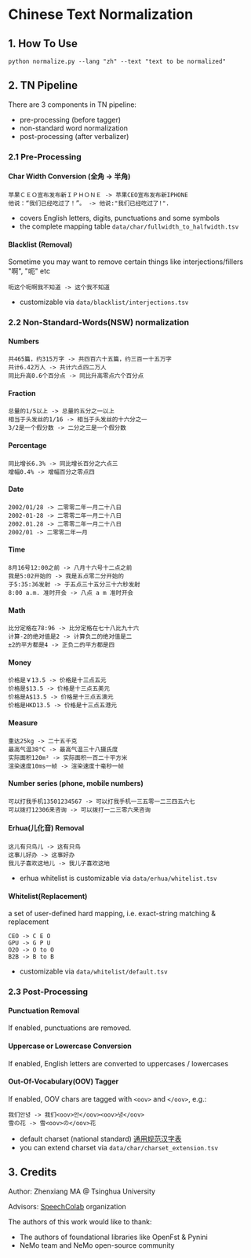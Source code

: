 # Chinese Text Normalization

## 1. How To Use
```
python normalize.py --lang "zh" --text "text to be normalized"
```

## 2. TN Pipeline
There are 3 components in TN pipeline:
* pre-processing (before tagger)
* non-standard word normalization
* post-processing (after verbalizer)

### 2.1 Pre-Processing
#### Char Width Conversion (全角 -> 半角)
```
苹果ＣＥＯ宣布发布新ＩＰＨＯＮＥ -> 苹果CEO宣布发布新IPHONE
他说：“我们已经吃过了！”。 -> 他说:"我们已经吃过了!".
```
* covers English letters, digits, punctuations and some symbols
* the complete mapping table `data/char/fullwidth_to_halfwidth.tsv`

#### Blacklist (Removal)
Sometime you may want to remove certain things like interjections/fillers "啊", "呃" etc
```
呃这个呃啊我不知道 -> 这个我不知道
```
* customizable via `data/blacklist/interjections.tsv`


### 2.2 Non-Standard-Words(NSW) normalization
#### Numbers
```
共465篇，约315万字 -> 共四百六十五篇，约三百一十五万字
共计6.42万人 -> 共计六点四二万人
同比升高0.6个百分点 -> 同比升高零点六个百分点
```

#### Fraction
```
总量的1/5以上 -> 总量的五分之一以上
相当于头发丝的1/16 -> 相当于头发丝的十六分之一
3/2是一个假分数 -> 二分之三是一个假分数
```

#### Percentage
```
同比增长6.3% -> 同比增长百分之六点三
增幅0.4% -> 增幅百分之零点四
```

#### Date
```
2002/01/28 -> 二零零二年一月二十八日
2002-01-28 -> 二零零二年一月二十八日
2002.01.28 -> 二零零二年一月二十八日
2002/01 -> 二零零二年一月
```

#### Time
```
8月16号12:00之前 -> 八月十六号十二点之前
我是5:02开始的 -> 我是五点零二分开始的
于5:35:36发射 -> 于五点三十五分三十六秒发射
8:00 a.m. 准时开会 -> 八点 a m 准时开会
```

#### Math
```
比分定格在78:96 -> 比分定格在七十八比九十六
计算-2的绝对值是2 -> 计算负二的绝对值是二
±2的平方都是4 -> 正负二的平方都是四
```

#### Money
```
价格是￥13.5 -> 价格是十三点五元
价格是$13.5 -> 价格是十三点五美元
价格是A$13.5 -> 价格是十三点五澳元
价格是HKD13.5 -> 价格是十三点五港元
```

#### Measure
```
重达25kg -> 二十五千克
最高气温38°C -> 最高气温三十八摄氏度
实际面积120m² -> 实际面积一百二十平方米
渲染速度10ms一帧 -> 渲染速度十毫秒一帧
```

#### Number series (phone, mobile numbers)
```
可以打我手机13501234567 -> 可以打我手机一三五零一二三四五六七
可以拨打12306来咨询 -> 可以拨打一二三零六来咨询
```

#### Erhua(儿化音) Removal
```
这儿有只鸟儿 -> 这有只鸟
这事儿好办 -> 这事好办
我儿子喜欢这地儿 -> 我儿子喜欢这地
```
* erhua whitelist is customizable via `data/erhua/whitelist.tsv`

#### Whitelist(Replacement)
a set of user-defined hard mapping, i.e. exact-string matching & replacement
```
CEO -> C E O
GPU -> G P U
O2O -> O to O
B2B -> B to B
```
* customizable via `data/whitelist/default.tsv`

### 2.3 Post-Processing
#### Punctuation Removal
If enabled, punctuations are removed.

#### Uppercase or Lowercase Conversion
If enabled, English letters are converted to uppercases / lowercases

#### Out-Of-Vocabulary(OOV) Tagger
If enabled, OOV chars are tagged with `<oov>` and `</oov>`, e.g.:
```
我们안녕 -> 我们<oov>안</oov><oov>녕</oov>
雪の花 -> 雪<oov>の</oov>花
```
* default charset (national standard) [通用规范汉字表](https://zh.wikipedia.org/wiki/通用规范汉字表)
* you can extend charset via `data/char/charset_extension.tsv`

## 3. Credits
Author: Zhenxiang MA @ Tsinghua University

Advisors: [SpeechColab](https://github.com/SpeechColab) organization

The authors of this work would like to thank:
* The authors of foundational libraries like OpenFst & Pynini
* NeMo team and NeMo open-source community
